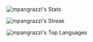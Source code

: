 ![mpangrazzi's Stats](https://github-readme-stats.vercel.app/api?username=mpangrazzi&theme=vue-dark&show_icons=true&hide_border=true&count_private=true)

![mpangrazzi's Streak](https://github-readme-streak-stats.herokuapp.com/?user=mpangrazzi&theme=vue-dark&hide_border=true)

![mpangrazzi's Top Languages](https://github-readme-stats.vercel.app/api/top-langs/?username=mpangrazzi&theme=vue-dark&show_icons=true&hide_border=true&layout=compact)

<!--
**mpangrazzi/mpangrazzi** is a ✨ _special_ ✨ repository because its `README.md` (this file) appears on your GitHub profile.

Here are some ideas to get you started:

- 🔭 I’m currently working on ...
- 🌱 I’m currently learning ...
- 👯 I’m looking to collaborate on ...
- 🤔 I’m looking for help with ...
- 💬 Ask me about ...
- 📫 How to reach me: ...
- 😄 Pronouns: ...
- ⚡ Fun fact: ...
-->
